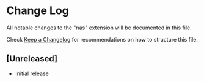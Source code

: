 # Change Log

All notable changes to the "nas" extension will be documented in this file.

Check [Keep a Changelog](http://keepachangelog.com/) for recommendations on how to structure this file.

## [Unreleased]

- Initial release